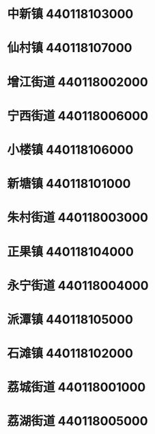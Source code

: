# 中新镇 440118103000
# 仙村镇 440118107000
# 增江街道 440118002000
# 宁西街道 440118006000
# 小楼镇 440118106000
# 新塘镇 440118101000
# 朱村街道 440118003000
# 正果镇 440118104000
# 永宁街道 440118004000
# 派潭镇 440118105000
# 石滩镇 440118102000
# 荔城街道 440118001000
# 荔湖街道 440118005000
